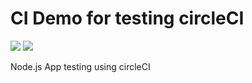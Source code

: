 # CI Demo for testing circleCI

<!-- Badge -->
<img src="https:/circleci.com/gh/lejohy/ci-demo.png?circle-token=fcceb40dc7d1b532f96dd80ecd05f4b511bfefd2">

<!-- Shield -->
<img src="https://circieci.com/gh/lejohy/ci-demo.svg?style=shield&circle-token=fcceb40dc7d1b532f96dd80ecd05f4b511bfefd2">

Node.js App testing using circleCI